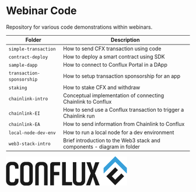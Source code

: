 # Webinar Code

Repository for various code demonstrations within webinars.

| Folder                    | Description                                                             |
| ------------------------- | ----------------------------------------------------------------------- |
| `simple-transaction`      | How to send CFX transaction using code                                  |
| `contract-deploy`         | How to deploy a smart contract using SDK                                |
| `sample-dapp`             | How to connect to Conflux Portal in a DApp                              |
| `transaction-sponsorship` | How to setup transaction sponsorship for an app                         |
| `staking`                 | How to stake CFX and withdraw                                           |
| `chainlink-intro`         | Conceptual implementation of connecting Chainlink to Conflux            |
| `chainlink-EI`            | How to send use a Conflux transaction to trigger a Chainlink run        |
| `chainlink-EA`            | How to send information from Chainlink to Conflux                       |
| `local-node-dev-env`      | How to run a local node for a dev environment                           |
| `web3-stack-intro`        | Brief introduction to the Web3 stack and components - diagram in folder |


![](./conflux_logo.png)
